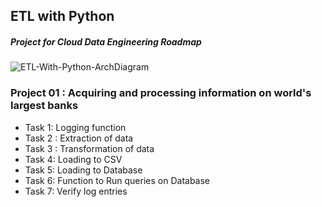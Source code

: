 ## ETL with Python 
##### Project for Cloud Data Engineering Roadmap


![ETL-With-Python-ArchDiagram](https://github.com/user-attachments/assets/ba4abb31-1eb7-4a88-8614-5ed1596f583e)


### Project 01 : Acquiring and processing information on world's largest banks

- Task 1: Logging function
- Task 2 : Extraction of data
- Task 3 : Transformation of data
- Task 4: Loading to CSV
- Task 5: Loading to Database
- Task 6: Function to Run queries on Database
- Task 7: Verify log entries
